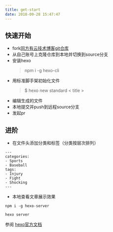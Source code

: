 ```yaml
---
title: get-start
date: 2018-09-28 15:47:47
---
```

## 快速开始
- fork[同方有云技术博客git仓库](https://github.com/tfcloud/tfcloud.github.io.git)
- 从自己账号上克隆仓库到本地并切换到source分支
- 安装hexo
  > npm i -g hexo-cli
- 用标准脚手架初始化文件
  > $ hexo new standard < title >
- 编辑生成的文件
- 本地提交并push到远程source分支
- 发起pr
  
## 进阶
-  在文件头添加分类和标签（分类按层次排列）
```
---
categories:
- Sports
- Baseball
tags:
- Injury
- Fight
- Shocking
---

```
- 本地查看文章展示效果
```
npm i -g hexo-server

hexo server

```

参阅 [hexo官方文档](https://hexo.io/docs/)
